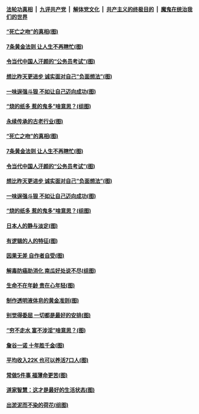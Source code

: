 ####  [法轮功真相](../../../../basic/blob/master/README.md?t=07040502) &nbsp;|&nbsp; [九评共产党](../../../../9ping.md/blob/master/README.md?t=07040502) &nbsp;|&nbsp; [解体党文化](../../../../jtdwh.md/blob/master/README.md?t=07040502)  &nbsp;|&nbsp; [共产主义的终极目的](../../../../gczydzjmd.md/blob/master/README.md?t=07040502) &nbsp;|&nbsp; [魔鬼在统治我们的世界](../../../../mgztzwmdsj.md/blob/master/README.md?t=07040502) 

#### [“死亡之吻”的真相(图)](../pages/p8/938205.md?t=07040502) 

#### [7条黄金法则 让人生不再瞎忙(图)](../pages/p8/938472.md?t=07040502) 

#### [令当代中国人汗颜的“公务员考试”(图)](../pages/p8/938246.md?t=07040502) 

#### [想比昨天更进步 诚实面对自己“负面想法”(图)](../pages/p8/938419.md?t=07040502) 

#### [一味逞强斗狠 不如让自己迈向成功(图)](../pages/p8/937701.md?t=07040502) 

#### [“烧的纸多 惹的鬼多”啥意思？(组图)](../pages/p8/938393.md?t=07040502) 

#### [永续传承的古老行业(图)](../pages/p8/938548.md?t=07040502) 

#### [“死亡之吻”的真相(图)](../pages/p8/938205.md?t=07040502) 

#### [7条黄金法则 让人生不再瞎忙(图)](../pages/p8/938472.md?t=07040502) 

#### [令当代中国人汗颜的“公务员考试”(图)](../pages/p8/938246.md?t=07040502) 

#### [想比昨天更进步 诚实面对自己“负面想法”(图)](../pages/p8/938419.md?t=07040502) 

#### [一味逞强斗狠 不如让自己迈向成功(图)](../pages/p8/937701.md?t=07040502) 

#### [“烧的纸多 惹的鬼多”啥意思？(组图)](../pages/p8/938393.md?t=07040502) 

#### [日本人的静与淡定(图)](../pages/p8/936769.md?t=07040502) 

#### [有逻辑的人的特征(图)](../pages/p8/938239.md?t=07040502) 

#### [因果无差 自作者自受(图)](../pages/p8/938272.md?t=07040502) 

#### [解毒防癌助消化 南瓜好处说不尽(组图)](../pages/p8/937975.md?t=07040502) 

#### [生命不在年龄 贵在心年轻(图)](../pages/p8/937698.md?t=07040502) 

#### [制作透明液体皂的黄金准则(图)](../pages/p8/938207.md?t=07040502) 

#### [别觉得委屈 一切都是最好的安排(图)](../pages/p8/921940.md?t=07040502) 

#### [“穷不走水 富不涉淫”啥意思？(图)](../pages/p8/938176.md?t=07040502) 

#### [詹谷一诺 十年胜千金(图)](../pages/p8/937705.md?t=07040502) 

#### [平均收入22K 也可以养活7口人(图)](../pages/p8/938104.md?t=07040502) 

#### [常做5件事 福薄命更苦(图)](../pages/p8/937990.md?t=07040502) 

#### [道家智慧：这才是最好的生活状态(图)](../pages/p8/900827.md?t=07040502) 

#### [出淤泥而不染的荷花(组图)](../pages/p8/937863.md?t=07040502) 

